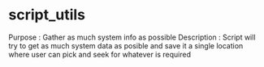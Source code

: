 # script_utils
 Purpose       : Gather as much system info as possible
 Description   : Script will try to get as much system data as posible and save
                 it a single location where user can pick and seek for whatever
                 is required
